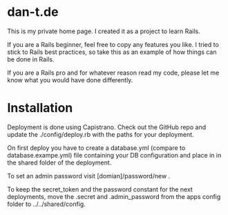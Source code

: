dan-t.de
========

This is my private home page. I created it as a project to learn Rails.

If you are a Rails beginner, feel free to copy any features you like. I tried to stick to Rails best practices, so take this as an example of how things can be done in Rails.

If you are a Rails pro and for whatever reason read my code, please let me know what you would have done differently.

Installation
============

Deployment is done using Capistrano. Check out the GitHub repo and update the ./config/deploy.rb with the paths for your deployment. 

On first deploy you have to create a database.yml (compare to database.exampe.yml) file containing your DB configuration and place in in the shared folder of the deployment.

To set an admin password visit [domian]/password/new .

To keep the secret\_token and the password constant for the next deployments, move the .secret and .admin\_password from the apps config folder to ../../shared/config.

